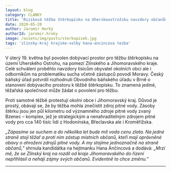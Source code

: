 ```yaml
---
layout: blog
category: CLANKY
title: 'Riziková těžba štěrkopísku na Uherskoostrožsku navzdory občanům a obavám o pitnou vodu'
date: 2020-05-20
author: Jaromír Horký
authorId: jaromir.hroky
image: /assets/img/posts/sterkopisek.jpg
tags: 'zlinsky-kraj krajske-volby hana-ancincova tezba'
---
```


V úterý 19. května byl povolen dobývací prostor pro těžbu štěrkopísku na území Uherského Ostrohu, na pomezí Zlínského a Jihomoravského kraje. Celé schválení proběhlo navzdory tisícům obyvatel okolních obcí ale i odborníkům na problematiku sucha včetně zástupců povodí Moravy. Český báňský úřad potvrdil rozhodnutí Obvodního báňského úřadu v Brně o stanovení dobývacího prostoru k těžbě štěrkopísku. To znamená jediné, těžařská společnost může žádat o povolení pro těžbu.

Proti samotné těžbě protestují okolní obce i Jihomoravský kraj. Důvod je prostý, obávají se, že by těžba mohla znečistit zdroj pitné vody. Zásoby štěrku jsou jen půl kilometru od významného zdroje pitné vody zvaný Bzenec – komplex, jež je strategickým a nenahraditelným zdrojem pitné vody pro cca 140 tisíc lidí z Hodonínska, Břeclavska ale i Kroměřížska.

*„Zápasíme se suchem a do několika let bude mít voda cenu zlata. Na jedné straně stojí těžař a proti nim zástup místních občanů, kteří mají oprávněné obavy o ohrožení zdrojů pitné vody. A my stojíme jednoznačně na straně občanů,”* shrnula kandidátka na hejtmanku Hana Ančincová a dodává: *„Mrzí mě, že se Zlínský kraj na rozdíl od kraje Jihomoravského do řízení nepřihlásil a nehájí zájmy svých občanů. Evidentně to chce změnu.”*

---
